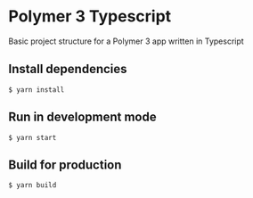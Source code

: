 # Polymer 3 Typescript

Basic project structure for a Polymer 3 app written in Typescript

## Install dependencies

`$ yarn install`

## Run in development mode

`$ yarn start`

## Build for production

`$ yarn build`